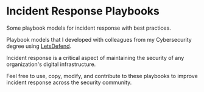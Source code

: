 # Incident Response Playbooks

Some playbook models for incident response with best practices.

Playbook models that I developed with colleagues from my Cybersecurity degree using [LetsDefend](https://letsdefend.io/).

Incident response is a critical aspect of maintaining the security of any organization's digital infrastructure.

Feel free to use, copy, modify, and contribute to these playbooks to improve incident response across the security community.


